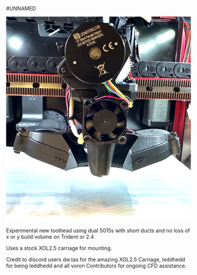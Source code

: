 #UNNAMED

![Toolhead](Front_Image.jpg)


Experimental new toolhead using dual 5015s with short ducts and no loss of x or y build volume on Trident or 2.4 

Uses a stock XOL2.5 carriage for mounting.  

Credit to discord users dw.tas for the amazing XOL2.5 Carriage, leddhedd for being leddhedd and all voron Contributors for ongoing CFD assistance.  

